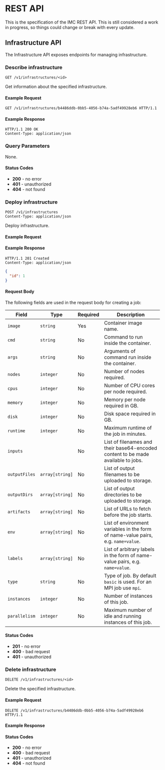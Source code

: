 # REST API

This is the specification of the IMC REST API. This is still considered a work in progress, so things could change or break with every update.

## Infrastructure API

The Infrastructure API exposes endpoints for managing infrastructure.

### Describe infrastructure

```
GET /v1/infrastructures/<id>
```

Get information about the specified infrastructure.

#### Example Request

```http
GET /v1/infrastructures/b4486ddb-0bb5-4056-b74a-5adf49928eb6 HTTP/1.1
```

#### Example Response

```http
HTTP/1.1 200 OK
Content-Type: application/json
```

### Query Parameters

None.

#### Status Codes

- **200** - no error
- **401** - unauthorized
- **404** - not found

### Deploy infrastructure

```
POST /v1/infrastructures
Content-Type: application/json
```
Deploy infrastructure.

#### Example Request

#### Example Response

```http
HTTP/1.1 201 Created
Content-Type: application/json
```

```json
{
  "id": 1
}
```
#### Request Body

The following fields are used in the request body for creating a job:

| Field | Type | Required | Description |
| --- | --- | --- | --- |
| `image` | `string` | Yes | Container image name. |
| `cmd` | `string` | No | Command to run inside the container. |
| `args` | `string` | No | Arguments of command run inside the container. |
| `nodes` | `integer` | No | Number of nodes required. |
| `cpus` | `integer` | No | Number of CPU cores per node required. |
| `memory` | `integer` | No | Memory per node required in GB. |
| `disk` | `integer` | No | Disk space required in GB. |
| `runtime` | `integer` | No | Maximum runtime of the job in minutes. |
| `inputs` | | No | List of filenames and their base64-encoded content to be made available to jobs. |
| `outputFiles` | `array[string]` | No | List of output filenames to be uploaded to storage. |
| `outputDirs` | `array[string]` | No | List of output directories to be uploaded to storage. |
| `artifacts` | `array[string]` | No | List of URLs to fetch before the job starts. |
| `env` | `array[string]` | No | List of environment variables in the form of name-value pairs, e.g. `name=value`. |
| `labels` | `array[string]` | No | List of arbitrary labels in the form of name-value pairs, e.g. `name=value`. |
| `type` | `string` | No | Type of job. By default `basic` is used. For an MPI job use `mpi`. |
| `instances` | `integer` | No | Number of instances of this job. |
| `parallelism` | `integer` | No | Maximum number of idle and running instances of this job. |

#### Status Codes

- **201** - no error
- **400** - bad request
- **401** - unauthorized

### Delete infrastructure

```
DELETE /v1/infrastructures/<id>
```

Delete the specified infrastructure.

#### Example Request

```http
DELETE /v1/infrastructures/b4486ddb-0bb5-4056-b74a-5adf49928eb6 HTTP/1.1
```

#### Example Response

#### Status Codes

- **200** - no error
- **400** - bad request
- **401** - unauthorized
- **404** - not found
